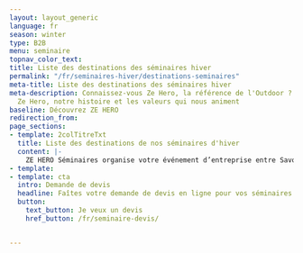 ```yaml
---
layout: layout_generic
language: fr
season: winter
type: B2B
menu: seminaire
topnav_color_text: 
title: Liste des destinations des séminaires hiver
permalink: "/fr/seminaires-hiver/destinations-seminaires"
meta-title: Liste des destinations des séminaires hiver
meta-description: Connaissez-vous Ze Hero, la référence de l'Outdoor ? Découvrez l'équipe
  Ze Hero, notre histoire et les valeurs qui nous animent
baseline: Découvrez ZE HERO
redirection_from:
page_sections:
- template: 2colTitreTxt
  title: Liste des destinations de nos séminaires d'hiver
  content: |-
    ZE HERO Séminaires organise votre événement d’entreprise entre Savoies, Mont Blanc et Jura, au cœur d’une nature généreuse, de massifs enneigés, de villages charmants et de lacs étincelants... un cadre unique à moins de 4h de Paris, qui sera apprécié par tous.
- template: 
- template: cta
  intro: Demande de devis
  headline: Faîtes votre demande de devis en ligne pour vos séminaires hiver ou été
  button:
    text_button: Je veux un devis
    href_button: /fr/seminaire-devis/


---
```

